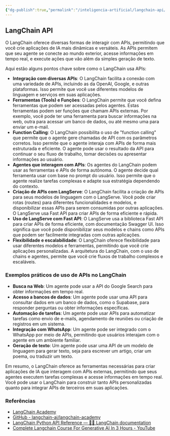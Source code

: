 ```yaml
---
{"dg-publish":true,"permalink":"/inteligencia-artificial/langchain-api/","title":"langchain API","metatags":{"description":"As APIs permitem que seu agente se conecte ao mundo exterior, acesse informações em tempo real, e execute ações"},"tags":["Inteligencia-artificial/Langchain"],"updated":"2025-01-18T18:55:21.990-03:00"}
---
```


## LangChain API

O LangChain oferece diversas formas de interagir com APIs, permitindo que você crie aplicações de IA mais dinâmicas e versáteis. As APIs permitem que seu agente se conecte ao mundo exterior, acesse informações em tempo real, e execute ações que vão além da simples geração de texto.

Aqui estão alguns pontos chave sobre como o LangChain usa APIs:

- **Integração com diversas APIs**: O LangChain facilita a conexão com uma variedade de APIs, incluindo as da OpenAI, Google, e outras plataformas. Isso permite que você use diferentes modelos de linguagem e serviços em suas aplicações.
- **Ferramentas (Tools) e Funções**: O LangChain permite que você defina ferramentas que podem ser acessadas pelos agentes. Estas ferramentas podem ser funções que chamam APIs externas. Por exemplo, você pode ter uma ferramenta para buscar informações na web, outra para acessar um banco de dados, ou até mesmo uma para enviar um e-mail.
- **Function Calling**: O LangChain possibilita o uso de "function calling" que permite que o agente gere chamadas de API com os parâmetros corretos. Isso permite que o agente interaja com APIs de forma mais estruturada e eficiente. O agente pode usar o resultado da API para continuar o seu fluxo de trabalho, tomar decisões ou apresentar informações ao usuário.
- **Agentes que interagem com APIs**: Os agentes do LangChain podem usar as ferramentas e APIs de forma autônoma. O agente decide qual ferramenta usar com base no prompt do usuário. Isso permite que o agente realize tarefas complexas e adapte sua estratégia dependendo do contexto.
- **Criação de APIs com LangServe**: O LangChain facilita a criação de APIs para seus modelos de linguagem com o LangServe. Você pode criar rotas (routes) para diferentes funcionalidades e modelos, e disponibilizar essas APIs para serem consumidas por outras aplicações. O LangServe usa Fast API para criar APIs de forma eficiente e rápida.
- **Uso de LangServe com Fast API**: O LangServe usa a biblioteca Fast API para criar APIs de forma eficiente, com documentação Swagger UI. Isso significa que você pode disponibilizar seus modelos e chains como APIs que podem ser facilmente integradas com outras aplicações.
- **Flexibilidade e escalabilidade**: O LangChain oferece flexibilidade para usar diferentes modelos e ferramentas, permitindo que você crie aplicações personalizadas. A arquitetura do LangChain, com o uso de chains e agentes, permite que você crie fluxos de trabalho complexos e escaláveis.

### Exemplos práticos de uso de APIs no LangChain

- **Busca na Web**: Um agente pode usar a API do Google Search para obter informações em tempo real.
- **Acesso a bancos de dados**: Um agente pode usar uma API para consultar dados em um banco de dados, como o Supabase, para responder perguntas ou obter informações específicas.
- **Automação de tarefas**: Um agente pode usar APIs para automatizar tarefas como envio de e-mails, agendamento de reuniões ou criação de registros em um sistema.
- **Integração com WhatsApp**: Um agente pode ser integrado com o WhatsApp por meio de APIs, permitindo que usuários interajam com o agente em um ambiente familiar.
- **Geração de texto**: Um agente pode usar uma API de um modelo de linguagem para gerar texto, seja para escrever um artigo, criar um poema, ou traduzir um texto.

Em resumo, o LangChain oferece as ferramentas necessárias para criar aplicações de IA que interagem com APIs externas, permitindo que seus agentes executem tarefas complexas e acesse informações em tempo real. Você pode usar o LangChain para construir tanto APIs personalizadas quanto para integrar APIs de terceiros em suas aplicações.

### Referências

- [LangChain Academy](https://academy.langchain.com/)
- [GitHub - langchain-ai/langchain-academy](https://github.com/langchain-ai/langchain-academy)
- [LangChain Python API Reference — 🦜🔗 LangChain documentation](https://python.langchain.com/api_reference/)
- [Complete Langchain Course For Generative AI In 3 Hours - YouTube](https://www.youtube.com/watch?v=swCPic00c30)
